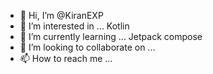 - 👋 Hi, I’m @KiranEXP
- 👀 I’m interested in ... Kotlin
- 🌱 I’m currently learning ... Jetpack compose
- 💞️ I’m looking to collaborate on ...
- 📫 How to reach me ...

<!---
KiranEXP/KiranEXP is a ✨ special ✨ repository because its `README.md` (this file) appears on your GitHub profile.
You can click the Preview link to take a look at your changes.
--->
